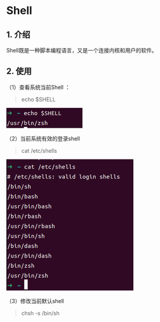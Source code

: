# Shell

## 1. 介绍

Shell既是一种脚本编程语言，又是一个连接内核和用户的软件。

## 2. 使用

（1）查看系统当前Shell ：

> echo $SHELL

![](../../../../assets/2023-02-06-09-59-23-image.png)

（2）当前系统有效的登录shell

> cat /etc/shells

![](../../../../assets/2023-02-06-10-02-20-image.png)

（3）修改当前默认shell

> chsh -s /bin/sh


